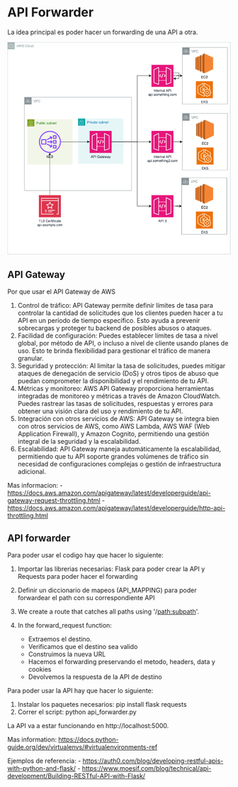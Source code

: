 # API Forwarder

La idea principal es poder hacer un forwarding de una API a otra.

![alt text](api-for-apis.png)

## API Gateway

Por que usar el API Gateway de AWS

1. Control de tráfico: API Gateway permite definir límites de tasa para controlar la cantidad de solicitudes que los clientes pueden hacer a tu API en un período de tiempo específico. Esto ayuda a prevenir sobrecargas y proteger tu backend de posibles abusos o ataques.
2. Facilidad de configuración: Puedes establecer límites de tasa a nivel global, por método de API, o incluso a nivel de cliente usando planes de uso. Esto te brinda flexibilidad para gestionar el tráfico de manera granular.
3. Seguridad y protección: Al limitar la tasa de solicitudes, puedes mitigar ataques de denegación de servicio (DoS) y otros tipos de abuso que puedan comprometer la disponibilidad y el rendimiento de tu API.
4. Métricas y monitoreo: AWS API Gateway proporciona herramientas integradas de monitoreo y métricas a través de Amazon CloudWatch. Puedes rastrear las tasas de solicitudes, respuestas y errores para obtener una visión clara del uso y rendimiento de tu API.
5. Integración con otros servicios de AWS: API Gateway se integra bien con otros servicios de AWS, como AWS Lambda, AWS WAF (Web Application Firewall), y Amazon Cognito, permitiendo una gestión integral de la seguridad y la escalabilidad.
6. Escalabilidad: API Gateway maneja automáticamente la escalabilidad, permitiendo que tu API soporte grandes volúmenes de tráfico sin necesidad de configuraciones complejas o gestión de infraestructura adicional.

Mas informacion:
    - https://docs.aws.amazon.com/apigateway/latest/developerguide/api-gateway-request-throttling.html
    - https://docs.aws.amazon.com/apigateway/latest/developerguide/http-api-throttling.html

## API forwarder

Para poder usar el codigo hay que hacer lo siguiente:

1. Importar las librerias necesarias: Flask para poder crear la API y Requests para poder hacer el forwarding
2. Definir un diccionario de mapeos (API_MAPPING) para poder forwardear el path con su correspondiente API
3. We create a route that catches all paths using '/<path:subpath>'.
4. In the forward_request function:

    - Extraemos el destino.
    - Verificamos que el destino sea valido
    - Construimos la nueva URL
    - Hacemos el forwarding preservando el metodo, headers, data y cookies
    - Devolvemos la respuesta de la API de destino

Para poder usar la API hay que hacer lo siguiente:

1. Instalar los paquetes necesarios: pip install flask requests
2. Correr el script: python api_forwarder.py

La API va a estar funcionando en http://localhost:5000.

Mas information: https://docs.python-guide.org/dev/virtualenvs/#virtualenvironments-ref

Ejemplos de referencia:
    - https://auth0.com/blog/developing-restful-apis-with-python-and-flask/
    - https://www.moesif.com/blog/technical/api-development/Building-RESTful-API-with-Flask/